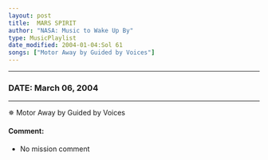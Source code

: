 ```yaml
---
layout: post
title:  MARS SPIRIT
author: "NASA: Music to Wake Up By"
type: MusicPlaylist
date_modified: 2004-01-04:Sol 61
songs: ["Motor Away by Guided by Voices"]
---
```


----
### DATE: March 06, 2004
----
✵ Motor Away by Guided by Voices

#### Comment:
* No mission comment



<br/>
<center>
	<a target="_blank"
	   href="https://twitter.com/intent/tweet?hashtags=Space,NASA,Playlist,NASAWakeupCalls,SpaceProgram&text={{ page.author}}, '{{ page.songs.first }}' {{ page.title }}, {{ page.date | date: '%B %d, %Y' }}. {{ site.url }}{{ page.url }}&via=nasawakeupcalls"><i class="fab fa-twitter" alt="Tweet this page" style="font-size: 1.3em;"></i></a>
	&nbsp; 	<i class="fas fa-user-astronaut" style="font-size: 1.5em;"></i> &nbsp;
    <a type="amzn" search="'Motor Away by Guided by Voices'" category="popular music">
    <i class="fab fa-amazon" style="font-size: 1.3em;"></i></a>
</center>
